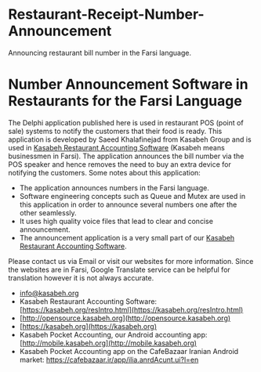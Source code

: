 # Restaurant-Receipt-Number-Announcement
Announcing restaurant bill number in the Farsi language.

# Number Announcement Software in Restaurants for the Farsi Language
The Delphi application published here is used in restaurant POS (point of sale) systems to notify the customers that their food is ready. This application is developed by Saeed Khalafinejad from Kasabeh Group and is used in [Kasabeh Restaurant Accounting Software](https://kasabeh.org/resIntro.html) (Kasabeh means businessmen in Farsi).  The application announces the bill number via the POS speaker and hence  removes the need to buy an extra device for notifying the customers. Some notes about this application:
* The application announces numbers in the Farsi language.
* Software engineering concepts such as Queue and Mutex are used in this application in order to announce several numbers one after the other seamlessly.
* It uses high quality voice files that lead to clear and concise announcement.
* The announcement application is a very small part of our [Kasabeh Restaurant Accounting Software](https://kasabeh.org/resIntro.html).

Please contact us via Email or visit our websites for more information. Since the websites are in Farsi, Google Translate service can be helpful for translation however it is not always accurate.
* info@kasabeh.org
* Kasabeh Restaurant Accounting Software: [https://kasabeh.org/resIntro.html](https://kasabeh.org/resIntro.html)
* [http://opensource.kasabeh.org](http://opensource.kasabeh.org)
* [https://kasabeh.org](https://kasabeh.org)
* Kasabeh Pocket Accounting, our Android accounting app: [http://mobile.kasabeh.org](http://mobile.kasabeh.org)
* Kasabeh Pocket Accounting app on the CafeBazaar Iranian Android market: https://cafebazaar.ir/app/ilia.anrdAcunt.ui?l=en
